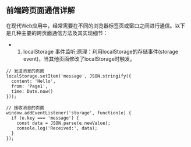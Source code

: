 ## 前端跨页面通信详解

在现代Web应用中，经常需要在不同的浏览器标签页或窗口之间进行通信。以下是几种主要的跨页面通信方法及其实现细节：
- 1. localStorage 事件监听;原理：利用localStorage的存储事件(storage event)，当其他页面修改了localStorage时触发。
```
// 发送消息的页面
localStorage.setItem('message', JSON.stringify({ 
  content: 'Hello', 
  from: 'Page1', 
  time: Date.now() 
}));

// 接收消息的页面
window.addEventListener('storage', function(e) {
  if (e.key === 'message') {
    const data = JSON.parse(e.newValue);
    console.log('Received:', data);
  }
});
```
